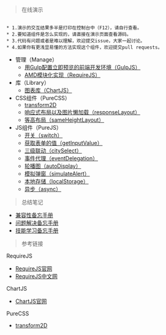 > 在线演示

```

* 1.演示的交互结果多半是打印在控制台中（F12），请自行查看。
* 2.要知道组件是怎么实现的，请直接在演示页面查看源码。
* 3.代码有问题或者是难以理解，欢迎提交issue，大家一起讨论。
* 4.如果你有更浅显易懂的方法实现这个组件，欢迎提交pull requests。

```

* 管理（Manage）
	* [用Gulp配置立即预览的前端开发环境（GulpJS）](https://github.com/bergwhite/quick-start/tree/master/Manage/GulpJS)
	* [AMD模块化实现（RequireJS）](https://bergwhite.github.io/quick-start/Manage/RequireJS/)
* 库（Library）
	* [图表库（ChartJS）](https://bergwhite.github.io/quick-start/Library/ChartJS/)
* CSS组件（PureCSS）
	* [transform2D](https://bergwhite.github.io/quick-start/PureCSS/transform2D)
	* [响应式布局以及图片懒加载（responseLayout）](https://bergwhite.github.io/quick-start/PureCSS/responseLayout)
	* [等高布局（sameHeightLayout）](https://bergwhite.github.io/quick-start/PureCSS/sameHeightLayout)
* JS组件（PureJS）
	* [开关（switch）](https://bergwhite.github.io/quick-start/PureJS/switch)
	* [获取表单的值（getInputValue）](https://bergwhite.github.io/quick-start/PureJS/getInputValue)
	* [三级联动（citySelect）](https://bergwhite.github.io/quick-start/PureJS/citySelect)
	* [事件代理（eventDelegation）](https://bergwhite.github.io/quick-start/PureJS/eventDelegation)
	* [轮播图（autoDisplay）](https://bergwhite.github.io/quick-start/PureJS/autoDisplay)
	* [模拟弹窗（simulateAlert）](https://bergwhite.github.io/quick-start/PureJS/simulateAlert)
	* [本地存储（localStorage）](https://bergwhite.github.io/quick-start/PureJS/localStorage)
	* [异步（async）](https://bergwhite.github.io/quick-start/PureJS/async)

> 总结笔记

* [兼容性备忘手册](兼容性备忘手册.md)
* [问题解决备忘手册](问题解决备忘手册.md)
* [技能学习备忘手册](技能学习备忘手册.md)

> 参考链接

RequireJS

* [RequireJS官网](http://requirejs.org/)
* [RequireJS中文网](http://www.requirejs.cn/)

ChartJS

* [ChartJS官网](http://www.chartjs.org/)

PureCSS

* [transform2D](http://caniuse.com/#search=transform)
